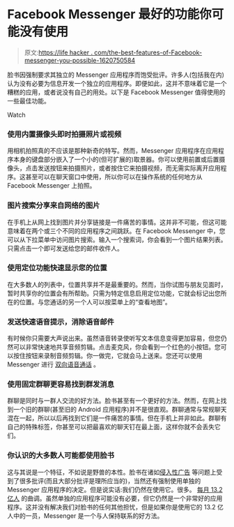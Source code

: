 # Facebook Messenger 最好的功能你可能没有使用

> 原文:[https://life hacker . com/the-best-features-of-Facebook-messenger-you-possible-1620750584](https://lifehacker.com/the-best-features-of-facebook-messenger-youre-probably-1620750584)

脸书因强制要求其独立的 Messenger 应用程序而饱受批评。许多人(包括我在内)认为没有必要为信息开发一个独立的应用程序。即便如此，这并不意味着它是一个糟糕的应用，或者说没有自己的用处。以下是 Facebook Messenger 值得使用的一些最佳功能。

Watch

### **使用内置摄像头即时拍摄照片或视频**

用相机拍照真的不应该是那种新奇的特写。然而，Messenger 应用程序在应用程序本身的键盘部分嵌入了一个小的(但可扩展的)取景器。你可以使用前置或后置摄像头，点击发送按钮来拍摄照片，或者按住它来拍摄视频，而无需实际离开应用程序。这甚至可以在聊天窗口中使用，所以你可以在操作系统的任何地方从 Facebook Messenger 上拍照。

### **图片搜索分享来自网络的图片**

在手机上从网上找到图片并分享链接是一件痛苦的事情。这并非不可能，但这可能意味着在两个或三个不同的应用程序之间跳跃。在 Facebook Messenger 中，您可以从下拉菜单中访问图片搜索。输入一个搜索词，你会看到一个图片结果列表。只需点击一个即可发送给您的邮件收件人。

### **使用定位功能快速显示您的位置**

在大多数人的列表中，位置共享并不是最重要的。然而，当你试图与朋友见面时，暂时共享你的位置会有所帮助。只需为特定信息启用定位功能，它就会标记出您所在的位置。与您通话的另一个人可以按菜单上的“查看地图”。

### **发送快速语音提示，消除语音邮件**

有时候你只需要大声说出来。虽然语音转录使听写文本信息变得更加容易，但您仍然可以非常快速地共享音频剪辑。点击麦克风，你会看到一个红色的小按钮。您可以按住按钮来录制音频剪辑。你一做完，它就会马上送来。您还可以使用 Messenger 进行 [双向语音通话](https://lifehacker.com/facebook-messenger-makes-free-calls-to-any-facebook-fri-5976575) 。

### **使用固定群聊更容易找到群发消息**

群聊是同时与一群人交流的好方法。脸书甚至有一个更好的方法。然而，在网上找到一个旧的群聊(甚至旧的 Android 应用程序)并不是很直观。群聊通常与常规聊天混在一起，所以以后再找到它们是一件痛苦的事情。但在手机上并非如此。群聊有自己的特殊标签，你甚至可以把最喜欢的聊天钉在最上面，这样你就不会丢失它们。

### 你认识的大多数人可能都使用脸书

这与其说是一个特征，不如说是野兽的本性。脸书在诸如[侵入性广告](http://lifehacker.com/premium-video-ads-debut-on-facebook-1543173747) 等问题上受到了很多批评(而且大部分批评是理所应当的)，当然还有强制使用单独的 Messenger 应用程序的决定。但是说实话:我们仍然在使用它。很多。 [每月 13.2 亿人](http://newsroom.fb.com/company-info/) 的曲调。虽然单独的应用程序可能没有必要，但它仍然是一个非常好的应用程序。这并没有解决我们对脸书的任何其他担忧，但是如果你是使用它的 13.2 亿人中的一员，Messenger 是一个与人保持联系的好方法。